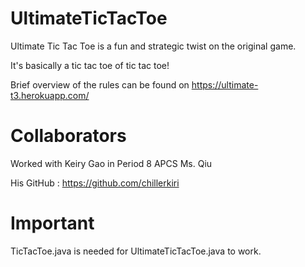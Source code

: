 # UltimateTicTacToe
Ultimate Tic Tac Toe is a fun and strategic twist on the original game.

It's basically a tic tac toe of tic tac toe!

Brief overview of the rules can be found on https://ultimate-t3.herokuapp.com/


# Collaborators
Worked with Keiry Gao in Period 8 APCS Ms. Qiu

His GitHub : https://github.com/chillerkiri

# Important

TicTacToe.java is needed for UltimateTicTacToe.java to work.
